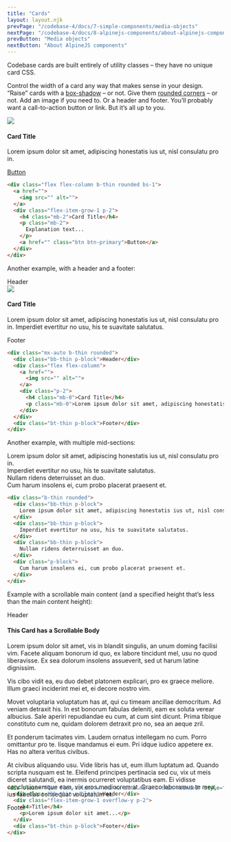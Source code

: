 ```yaml
---
title: "Cards"
layout: layout.njk
prevPage: "/codebase-4/docs/7-simple-components/media-objects"
nextPage: "/codebase-4/docs/8-alpinejs-components/about-alpinejs-components"
prevButton: "Media objects"
nextButton: "About AlpineJS components"
---
```


<p class="t-lg t-thin">Codebase cards are built entirely of utility classes – they have no unique card CSS.</p>

Control the width of a card any way that makes sense in your design. “Raise” cards with a [box-shadow](/codebase-4/docs/4-utilities/box-shadows) – or not. Give them [rounded corners](/4-utilities/rounded-corners) – or not. Add an image if you need to. Or a header and footer. You’ll probably want a call-to-action button or link. But it’s all up to you.

<div class="flex flex-column w-xxs mx-auto b-thin rounded bs-1 mb-3">
  <a href="">
    <img class="img-cover" src="/codebase-4/img/placeholder1000x600.svg">
  </a>
  <div class="flex-item-grow-1 p-2">
    <h4 class="mb-2">Card Title</h4>
    <p class="mb-2">
      Lorem ipsum dolor sit amet, adipiscing honestatis ius ut, nisl consulatu pro in.
    </p>
    <a href="" class="btn btn-primary">Button</a>
  </div>
</div>

```html
<div class="flex flex-column b-thin rounded bs-1">
  <a href="">
    <img src="" alt="">
  </a>
  <div class="flex-item-grow-1 p-2">
    <h4 class="mb-2">Card Title</h4>
    <p class="mb-2">
      Explanation text...
    </p>
    <a href="" class="btn btn-primary">Button</a>
  </div>
</div>
```

Another example, with a header and a footer:

<div class="mx-auto b-thin rounded w-xxs mx-auto mb-3">
  <div class="bb-thin p-block">Header</div>
  <div class="flex flex-column">
    <a href="">
      <img class="img-cover" src="/codebase-4/img/placeholder1000x600.svg">
    </a>
    <div class="p-2">
      <h4 class="mb-0">Card Title</h4>
      <p class="mb-0">Lorem ipsum dolor sit amet, adipiscing honestatis ius ut, nisl consulatu pro in. Imperdiet evertitur no usu, his te suavitate salutatus. </p>
    </div>
  </div>
  <div class="bt-thin p-block">Footer</div>
</div>

```html
<div class="mx-auto b-thin rounded">
  <div class="bb-thin p-block">Header</div>
  <div class="flex flex-column">
    <a href="">
      <img src="" alt="">
    </a>
    <div class="p-2">
      <h4 class="mb-0">Card Title</h4>
      <p class="mb-0">Lorem ipsum dolor sit amet, adipiscing honestatis ius ut, nisl consulatu pro in. Imperdiet evertitur no usu, his te suavitate salutatus. </p>
    </div>
  </div>
  <div class="bt-thin p-block">Footer</div>
</div>
```

Another example, with multiple mid-sections:

<div class="w-xxs mx-auto mb-3 b-thin rounded">
  <div class="bb-thin p-block">
    Lorem ipsum dolor sit amet, adipiscing honestatis ius ut, nisl consulatu pro in.
  </div>
  <div class="bb-thin p-block">
    Imperdiet evertitur no usu, his te suavitate salutatus.
  </div>
  <div class="bb-thin p-block">
    Nullam ridens deterruisset an duo.
  </div>
  <div class="p-block">
    Cum harum insolens ei, cum probo placerat praesent et.
  </div>
</div>

```html
<div class="b-thin rounded">
  <div class="bb-thin p-block">
    Lorem ipsum dolor sit amet, adipiscing honestatis ius ut, nisl consulatu pro in.
  </div>
  <div class="bb-thin p-block">
    Imperdiet evertitur no usu, his te suavitate salutatus.
  </div>
  <div class="bb-thin p-block">
    Nullam ridens deterruisset an duo.
  </div>
  <div class="p-block">
    Cum harum insolens ei, cum probo placerat praesent et.
  </div>
</div>
```

Example with a scrollable main content (and a specified height that’s less than the main content height):

<div class="flex flex-column w-xxs mx-auto mb-3 b-thin rounded" style="height: 390px;">
  <div class="bb-thin p-block">Header</div>
  <div class="flex-item-grow-1 overflow-y p-2">
    <h4>This Card has a Scrollable Body</h4>
    <p>Lorem ipsum dolor sit amet, vis in blandit singulis, an unum doming facilisi vim. Facete aliquam bonorum id quo, ex labore tincidunt mel, usu no quod liberavisse. Ex sea dolorum insolens assueverit, sed ut harum latine dignissim.</p>
    <p>Vis cibo vidit ea, eu duo debet platonem explicari, pro ex graece meliore. Illum graeci inciderint mei et, ei decore nostro vim.</p>
    <p>Movet voluptaria voluptatum has at, qui cu timeam ancillae democritum. Ad veniam detraxit his. In est bonorum fabulas deleniti, eam ex soluta verear albucius. Sale aperiri repudiandae eu cum, at cum sint dicunt. Prima tibique constituto cum ne, quidam dolorem detraxit pro no, sea an aeque zril.</p>
    <p>Et ponderum tacimates vim. Laudem ornatus intellegam no cum. Porro omittantur pro te. Iisque mandamus ei eum. Pri idque iudico appetere ex. Has no altera veritus civibus.</p>
    <p>At civibus aliquando usu. Vide libris has ut, eum illum luptatum ad. Quando scripta nusquam est te. Eleifend principes pertinacia sed cu, vix ut meis diceret salutandi, ea inermis ocurreret voluptatibus eam. Ei vidisse conclusionemque eam, vix eros mediocrem at. Graeco laboramus te mea, ius fabellas consequat voluptatum et.</p>
  </div>
  <div class="bt-thin p-block">Footer</div>
</div>

```html
<div class="flex flex-column w-xxs mx-auto mb-3 b-thin rounded" style="height: 400px;">
  <div class="bb-thin p-block">Header</div>
  <div class="flex-item-grow-1 overflow-y p-2">
    <h4>Title</h4>
    <p>Lorem ipsum dolor sit amet...</p>
  </div>
  <div class="bt-thin p-block">Footer</div>
</div>
```